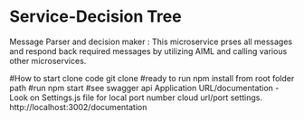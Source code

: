 # Service-Decision Tree
Message Parser and decision maker  : This microservice prses all messages and respond back required messages by utilizing AIML and calling various other microservices.



#How to start 
clone code 
git clone <git clone path>
#ready to run
npm install from root folder path
#run
npm start 
#see swagger  api
Application URL/documentation - Look on Settings.js file for local port number cloud url/port settings. 
http://localhost:3002/documentation